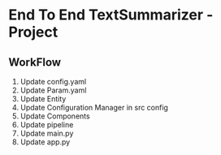 # End To End TextSummarizer - Project


## WorkFlow

1. Update config.yaml
2. Update Param.yaml
3. Update Entity
4. Update Configuration Manager in src config
5. Update Components
6. Update pipeline
7. Update main.py
8. Update app.py

